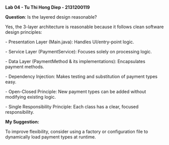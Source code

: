 **Lab 04 - Tu Thi Hong Diep - 2131200119**



**Question**: Is the layered design reasonable?



Yes, the 3-layer architecture is reasonable because it follows clean software design principles:



\- Presentation Layer (Main.java): Handles UI/entry-point logic.

\- Service Layer (PaymentService): Focuses solely on processing logic.

\- Data Layer (PaymentMethod \& its implementations): Encapsulates payment methods.

\- Dependency Injection: Makes testing and substitution of payment types easy.

\- Open-Closed Principle: New payment types can be added without modifying existing logic.

\- Single Responsibility Principle: Each class has a clear, focused responsibility.



**My Suggestion:** 

To improve flexibility, consider using a factory or configuration file to dynamically load payment types at runtime.




